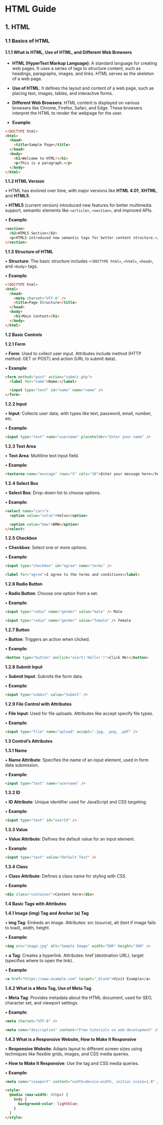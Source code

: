 # HTML Guide

## 1. HTML

### 1.1 Basics of HTML

#### 1.1.1 What is HTML, Use of HTML, and Different Web Browsers

- **HTML (HyperText Markup Language)**: A standard language for creating web pages. It uses a series of tags to structure content, such as headings, paragraphs, images, and links. HTML serves as the skeleton of a web page.

- **Use of HTML**: It defines the layout and content of a web page, such as placing text, images, tables, and interactive forms.

- **Different Web Browsers**: HTML content is displayed on various browsers like Chrome, Firefox, Safari, and Edge. These browsers interpret the HTML to render the webpage for the user.

- **Example**:

```html
<!DOCTYPE html>
<html>
  <head>
    <title>Sample Page</title>
  </head>
  <body>
    <h1>Welcome to HTML!</h1>
    <p>This is a paragraph.</p>
  </body>
</html>
```

**1.1.2 HTML Version**

• HTML has evolved over time, with major versions like **HTML 4.01**, **XHTML**, and **HTML5**.

• **HTML5** (current version) introduced new features for better multimedia support, semantic elements like `<article>`, `<section>`, and improved APIs.

• **Example**:

```html
<section>
  <h2>HTML5 Section</h2>
  <p>HTML5 introduced new semantic tags for better content structure.</p>
</section>
```

**1.1.3 Structure of HTML**

• **Structure**: The basic structure includes `<!DOCTYPE html>`, `<html>`, `<head>`, and `<body>` tags.

• **Example**:

```html
<!DOCTYPE html>
<html>
  <head>
    <meta charset="UTF-8" />
    <title>Page Structure</title>
  </head>
  <body>
    <h1>Main Content</h1>
  </body>
</html>
```

**1.2 Basic Controls**

**1.2.1 Form**

• **Form**: Used to collect user input. Attributes include method (HTTP method: GET or POST) and action (URL to submit data).

• **Example**:

```html
<form method="post" action="submit.php">
  <label for="name">Name:</label>

  <input type="text" id="name" name="name" />
</form>
```

**1.2.2 Input**

• **Input**: Collects user data, with types like text, password, email, number, etc.

• **Example**:

```html
<input type="text" name="username" placeholder="Enter your name" />
```

**1.2.3 Text Area**

• **Text Area**: Multiline text input field.

• **Example**:

```html
<textarea name="message" rows="5" cols="30">Enter your message here</textarea>
```

**1.2.4 Select Box**

• **Select Box**: Drop-down list to choose options.

• **Example**:

```html
<select name="cars">
  <option value="volvo">Volvo</option>

  <option value="bmw">BMW</option>
</select>
```

**1.2.5 Checkbox**

• **Checkbox**: Select one or more options.

• **Example**:

```html
<input type="checkbox" id="agree" name="terms" />

<label for="agree">I agree to the terms and conditions</label>
```

**1.2.6 Radio Button**

• **Radio Button**: Choose one option from a set.

• **Example**:

```html
<input type="radio" name="gender" value="male" /> Male

<input type="radio" name="gender" value="female" /> Female
```

**1.2.7 Button**

• **Button**: Triggers an action when clicked.

• **Example**:

```html
<button type="button" onclick="alert('Hello!')">Click Me!</button>
```

**1.2.8 Submit Input**

• **Submit Input**: Submits the form data.

• **Example**:

```html
<input type="submit" value="Submit" />
```

**1.2.9 File Control with Attributes**

• **File Input**: Used for file uploads. Attributes like accept specify file types.

• **Example**:

```html
<input type="file" name="upload" accept=".jpg, .png, .pdf" />
```

**1.3 Control’s Attributes**

**1.3.1 Name**

• **Name Attribute**: Specifies the name of an input element, used in form data submission.

• **Example**:

```html
<input type="text" name="username" />
```

**1.3.2 ID**

• **ID Attribute**: Unique identifier used for JavaScript and CSS targeting.

• **Example**:

```html
<input type="text" id="userId" />
```

**1.3.3 Value**

• **Value Attribute**: Defines the default value for an input element.

• **Example**:

```html
<input type="text" value="Default Text" />
```

**1.3.4 Class**

• **Class Attribute**: Defines a class name for styling with CSS.

• **Example**:

```html
<div class="container">Content here</div>
```

**1.4 Basic Tags with Attributes**

**1.4.1 Image (img) Tag and Anchor (a) Tag**

• **img Tag**: Embeds an image. Attributes: src (source), alt (text if image fails to load), width, height.

• **Example**:

```html
<img src="image.jpg" alt="Sample Image" width="500" height="300" />
```

• **a Tag**: Creates a hyperlink. Attributes: href (destination URL), target (specifies where to open the link).

• **Example**:

```html
<a href="https://www.example.com" target="_blank">Visit Example</a>
```

**1.4.2 What is a Meta Tag, Use of Meta Tag**

• **Meta Tag**: Provides metadata about the HTML document, used for SEO, character set, and viewport settings.

• **Example**:

```html
<meta charset="UTF-8" />

<meta name="description" content="Free tutorials on web development" />
```

**1.4.3 What is a Responsive Website, How to Make It Responsive**

• **Responsive Website**: Adapts layout to different screen sizes using techniques like flexible grids, images, and CSS media queries.

• **How to Make It Responsive**: Use the <meta name="viewport"> tag and CSS media queries.

• **Example**:

```html
<meta name="viewport" content="width=device-width, initial-scale=1.0" />

<style>
  @media (max-width: 600px) {
    body {
      background-color: lightblue;
    }
  }
</style>
```
